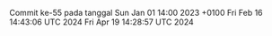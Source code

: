 Commit ke-55 pada tanggal Sun Jan 01 14:00 2023 +0100
Fri Feb 16 14:43:06 UTC 2024
Fri Apr 19 14:28:57 UTC 2024

